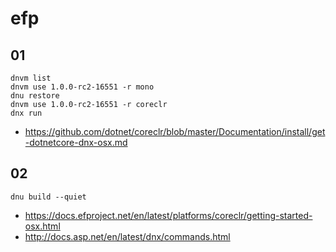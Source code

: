 # efp

## 01

    dnvm list
    dnvm use 1.0.0-rc2-16551 -r mono
    dnu restore
    dnvm use 1.0.0-rc2-16551 -r coreclr
    dnx run
    
+ https://github.com/dotnet/coreclr/blob/master/Documentation/install/get-dotnetcore-dnx-osx.md

## 02 

    dnu build --quiet

+ https://docs.efproject.net/en/latest/platforms/coreclr/getting-started-osx.html
+ http://docs.asp.net/en/latest/dnx/commands.html
